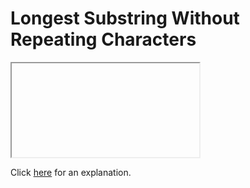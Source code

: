 # Longest Substring Without Repeating Characters 

<iframe></iframe>

Click [here](Explanation.md) for an explanation.

